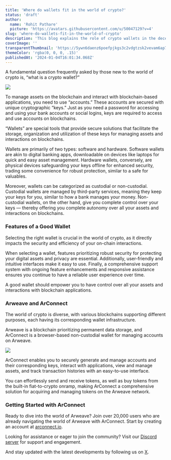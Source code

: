 ```yaml
---
title: 'Where do wallets fit in the world of crypto?'
status: 'draft'
author:
  name: 'Rohit Pathare'
  picture: 'https://avatars.githubusercontent.com/u/50047129?v=4'
slug: 'where-do-wallets-fit-in-the-world-of-crypto'
description: 'This blog explains the role of crypto wallets in the decentralized world and how they can facilitate secure and easy management of crypto tokens.'
coverImage: ''
transparentThumbnail: 'https://5ywn6daenz6poefpjkgs3c2vdgtzsk2vevam6ap7mvc4443iwdfq.arweave.net/DylUl948pkZatGDUFFs1nZ4VWdUuwE5kXn3K07gJPzI'
themeColor: 'rgba(0, 0, 0, .15)'
publishedAt: '2024-01-04T16:01:34.068Z'
---
```


A fundamental question frequently asked by those new to the world of crypto is, “what is a crypto wallet?”

![](/images/blog-image-A2Nz.png)

To manage assets on the blockchain and interact with blockchain-based applications, you need to use “accounts.” These accounts are secured with unique cryptographic “keys.” Just as you need a password for accessing and using your bank accounts or social logins, keys are required to access and use accounts on blockchains.

“Wallets” are special tools that provide secure solutions that facilitate the storage, organization and utilization of these keys for managing assets and interactions on blockchains.

Wallets are primarily of two types: software and hardware. Software wallets are akin to digital banking apps, downloadable on devices like laptops for quick and easy asset management. Hardware wallets, conversely, are physical devices safeguarding your keys offline for enhanced security, trading some convenience for robust protection, similar to a safe for valuables.

Moreover, wallets can be categorized as custodial or non-custodial. Custodial wallets are managed by third-party services, meaning they keep your keys for you, similar to how a bank manages your money. Non-custodial wallets, on the other hand, give you complete control over your keys — thereby offering you complete autonomy over all your assets and interactions on blockchains.

### **Features of a Good Wallet**

Selecting the right wallet is crucial in the world of crypto, as it directly impacts the security and efficiency of your on-chain interactions.

When selecting a wallet, features prioritizing robust security for protecting your digital assets and privacy are essential. Additionally, user-friendly and intuitive interfaces make it easy to use. Finally, a comprehensive support system with ongoing feature enhancements and responsive assistance ensures you continue to have a reliable user experience over time.

A good wallet should empower you to have control over all your assets and interactions with blockchain applications.

### **Arweave and ArConnect**

The world of crypto is diverse, with various blockchains supporting different purposes, each having its corresponding wallet infrastructure.

Arweave is a blockchain prioritizing permanent data storage, and ArConnect is a browser-based non-custodial wallet for managing accounts on Arweave.

![](/images/optimized-video-g4OD.gif)<br>

ArConnect enables you to securely generate and manage accounts and their corresponding keys, interact with applications, view and manage assets, and track transaction histories with an easy-to-use interface.

You can effortlessly send and receive tokens, as well as buy tokens from the built-in fiat-to-crypto onramp, making ArConnect a comprehensive solution for acquiring and managing tokens on the Arweave network.

### **Getting Started with ArConnect**

Ready to dive into the world of Arweave? Join over 20,000 users who are already navigating the world of Arweave with ArConnect. Start by creating an account at [arconnect.io](https://arconnect.io/download?utm_source=ArConnect+Blog&utm_medium=Post&utm_campaign=Where+do+wallets+fit+in+the+world+of+crypto%3F&utm_id=Where+do+wallets+fit+in+the+world+of+crypto%3F).

Looking for assistance or eager to join the community? Visit our [Discord server](https://discord.gg/sTkgHbkN) for support and engagement.

And stay updated with the latest developments by following us on [X](https://twitter.com/arconnectio).<br>

<br>


